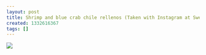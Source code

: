 ```yaml
---
layout: post
title: Shrimp and blue crab chile rellenos (Taken with Instagram at Sweet Basil)
created: 1332616367
tags: []
---
```

![](http://27.media.tumblr.com/tumblr_m1eldcNxUk1rsr8w3o1_500.jpg)


